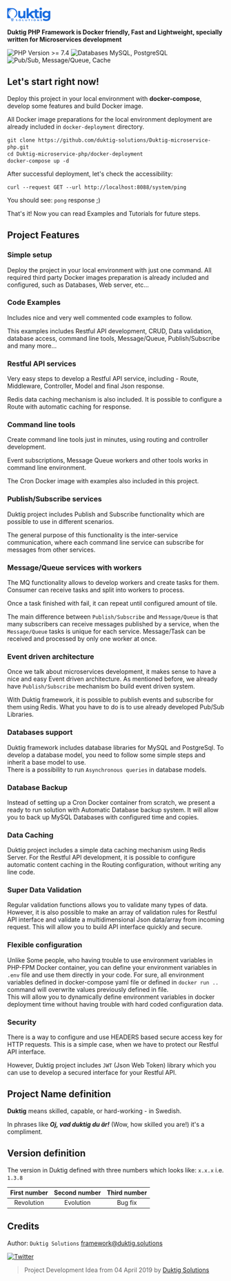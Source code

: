 ![Image](docs/img/logo.png "Duktig PHP Framework")

**Duktig PHP Framework is Docker friendly, Fast and Lightweight, specially written for Microservices development**


![PHP Version >= 7.4](https://img.shields.io/badge/PHP%20Version-%3E%3D%207.4-green?style=flat "PHP Version >= 7.4")
![Databases MySQL, PostgreSQL](https://img.shields.io/badge/Databases-MySQL,%20PostgreSQL-blue?style=flat "Databases MySQL, PostgreSQL")
![Pub/Sub, Message/Queue, Cache](https://img.shields.io/badge/Pub/Sub,%20Message/Queue,%20Cache-Redis-red?style=flat "Pub/Sub, Message/Queue, Cache")



## Let's start right now!

Deploy this project in your local environment with **docker-compose**, develop some features and build Docker image.

All Docker image preparations for the local environment deployment are already included in `docker-deployment` directory.

```shell   
git clone https://github.com/duktig-solutions/Duktig-microservice-php.git
cd Duktig-microservice-php/docker-deployment
docker-compose up -d
```

After successful deployment, let's check the accessibility:

```shell
curl --request GET --url http://localhost:8088/system/ping
```

You should see: `pong` response ;)

That's it! Now you can read Examples and Tutorials for future steps.

## Project Features

### Simple setup

Deploy the project in your local environment with just one command.
All required third party Docker images preparation is already included and configured,
such as Databases, Web server, etc...

### Code Examples

Includes nice and very well commented code examples to follow.

This examples includes Restful API development, CRUD, Data validation, database access, command line tools,
Message/Queue, Publish/Subscribe and many more...

### Restful API services

Very easy steps to develop a Restful API service, including - Route, Middleware, Controller, Model and final Json response.

Redis data caching mechanism is also included. It is possible to configure a Route with automatic caching for response.

### Command line tools

Create command line tools just in minutes, using routing and controller development.

Event subscriptions, Message Queue workers and other tools works in command line environment.

The Cron Docker image with examples also included in this project.

### Publish/Subscribe services

Duktig project includes Publish and Subscribe functionality which are possible to use in different scenarios.

The general purpose of this functionality is the inter-service communication,
where each command line service can subscribe for messages from other services.

### Message/Queue services with workers

The MQ functionality allows to develop workers and create tasks for them. Consumer can receive tasks and split into workers to process.

Once a task finished with fail, it can repeat until configured amount of tile.

The main difference between `Publish/Subscribe` and `Message/Queue` is that many subscribers can receive messages published by a service,
when the `Message/Queue` tasks is unique for each service. Message/Task can be received and processed by only one worker at once.

### Event driven architecture

Once we talk about microservices development, it makes sense to have a nice and easy Event driven architecture.
As mentioned before, we already have `Publish/Subscribe` mechanism bo build event driven system.

With Duktig framework, it is possible to publish events and subscribe for them using Redis.
What you have to do is to use already developed Pub/Sub Libraries.

### Databases support

Duktig framework includes database libraries for MySQL and PostgreSql.
To develop a database model, you need to follow some simple steps and inherit a base model to use.  
There is a possibility to run `Asynchronous queries` in database models.

### Database Backup

Instead of setting up a Cron Docker container from scratch, we present a ready to run solution with Automatic Database backup system.
It will allow you to back up MySQL Databases with configured time and copies.

### Data Caching

Duktig project includes a simple data caching mechanism using Redis Server.
For the Restful API development, it is possible to configure automatic content caching in the Routing configuration,
without writing any line code.

### Super Data Validation

Regular validation functions allows you to validate many types of data.
However, it is also possible to make an array of validation rules for Restful API interface
and validate a multidimensional Json data/array from incoming request.
This will allow you to build API interface quickly and secure.

### Flexible configuration

Unlike Some people, who having trouble to use environment variables in PHP-FPM Docker container,
you can define your environment variables in `.env` file and use them directly in your code.
For sure, all environment variables defined in docker-compose yaml file or defined in `docker run ..` command
will overwrite values previously defined in file.  
This will allow you to dynamically define environment variables in docker deployment time
without having trouble with hard coded configuration data.

### Security

There is a way to configure and use HEADERS based secure access key for HTTP requests.
This is a simple case, when we have to protect our Restful API interface.

However, Duktig project includes `JWT` (Json Web Token) library which you can use to develop a secured interface for your Restful API.

## Project Name definition

**Duktig** means skilled, capable, or hard-working - in Swedish.

In phrases like ***Oj, vad duktig du är!*** (Wow, how skilled you are!) it's a compliment.

## Version definition

The version in Duktig defined with three numbers which looks like: `x.x.x` i.e. `1.3.8`

| First number | Second number | Third number |
|:------------:|:-------------:|:------------:|
|  Revolution  |   Evolution   |   Bug fix    |

## Credits

Author: `Duktig Solutions` [framework@duktig.solutions](mailto:framework@duktig.solutions)

[![Twitter](https://img.shields.io/twitter/follow/DuktigS?label=News%20on%20Twitter%20)](https://twitter.com/DuktigS)

>Project Development Idea from 04 April 2019 by [Duktig Solutions](https://duktig.solutions/)
